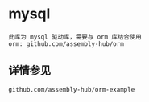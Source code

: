 # mysql
```
此库为 mysql 驱动库，需要与 orm 库结合使用
orm: github.com/assembly-hub/orm
```
## 详情参见
```
github.com/assembly-hub/orm-example
```